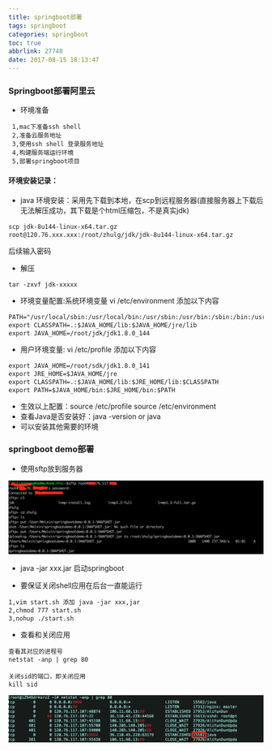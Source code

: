 ```yaml
---
title: springboot部署
tags: springboot
categories: springboot
toc: true
abbrlink: 27748
date: 2017-08-15 18:13:47
---
```

### Springboot部署阿里云
- 环境准备<br>

 ```
  1,mac下准备ssh shell
  2,准备云服务地址
  3,使用ssh shell 登录服务地址
  4,构建服务端运行环境
  5,部署springboot项目
 
  ```
  
#### 环境安装记录：
 
 - java 环境安装：采用先下载到本地，在scp到远程服务器(直接服务器上下载后无法解压成功，其下载是个html压缩包，不是真实jdk)
 
 ```
 scp jdk-8u144-linux-x64.tar.gz  root@120.76.xxx.xxx:/root/zhulg/jdk/jdk-8u144-linux-x64.tar.gz 
 
 ```
 
 <!-- more -->

后续输入密码

- 解压

```
tar -zxvf jdk-xxxxx
```
- 环境变量配置:系统环境变量 vi /etc/environment 添加以下内容
 
```
PATH="/usr/local/sbin:/usr/local/bin:/usr/sbin:/usr/bin:/sbin:/bin:/usr/games:/usr/local/games:$JAVA_HOME/bin"
export CLASSPATH=.:$JAVA_HOME/lib:$JAVA_HOME/jre/lib
export JAVA_HOME=/root/jdk/jdk1.8.0_144
```

- 用户环境变量: vi /etc/profile 添加以下内容

```
export JAVA_HOME=/root/sdk/jdk1.8.0_141
export JRE_HOME=$JAVA_HOME/jre
export CLASSPATH=.:$JAVA_HOME/lib:$JRE_HOME/lib:$CLASSPATH
export PATH=$JAVA_HOME/bin:$JRE_HOME/bin:$PATH
```
- 生效以上配置：source /etc/profile  source /etc/environment
- 查看Java是否安装好：java -version  or java 
- 可以安装其他需要的环境

### springboot demo部署
- 使用sftp放到服务器

![](https://raw.githubusercontent.com/zhulg/allpic/master/springboot_d.png)


- java -jar xxx.jar 启动springboot 

- 要保证关闭shell应用在后台一直能运行

```
1,vim start.sh 添加 java -jar xxx,jar
2,chmod 777 start.sh
3,nohup ./start.sh

```
- 查看和关闭应用

```
查看其对应的进程号 
netstat -anp | grep 80

关闭sid的端口，即关闭应用
kill sid

```
![](https://raw.githubusercontent.com/zhulg/allpic/master/springboot_close.png)

 
